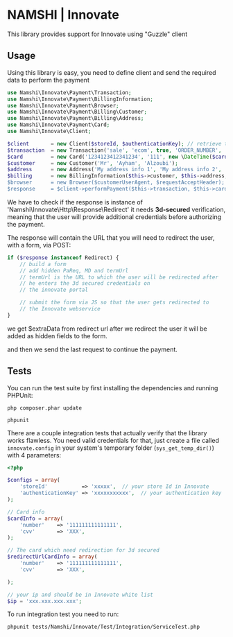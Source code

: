 # NAMSHI | Innovate

This library provides support for Innovate using "Guzzle" client

## Usage

Using this library is easy, you need to define client and send the required data
to perform the payment

``` php
use Namshi\Innovate\Payment\Transaction;
use Namshi\Innovate\Payment\BillingInformation;
use Namshi\Innovate\Payment\Browser;
use Namshi\Innovate\Payment\Billing\Customer;
use Namshi\Innovate\Payment\Billing\Address;
use Namshi\Innovate\Payment\Card;
use Namshi\Innovate\Client;

$client       = new Client($storeId, $authenticationKey); // retrieve them from innovate
$transaction  = new Transaction('sale', 'ecom', true, 'ORDER_NUMBER', 'DESCRIPTION', 'USD', 40, 'AN OPTIONAL REFERENCE TO YOUR TRANSACTION');
$card         = new Card('1234123412341234', '111', new \DateTime($cardExpiryDate));
$customer     = new Customer('Mr', 'Ayham', 'Alzoubi');
$address      = new Address('My address info 1', 'My address info 2', 'My address info 3', 'San Francisco', 'California', 'US', '00000');
$billing      = new BillingInformation($this->customer, $this->address, 'customers's-email@gmail.com', $customerIpAddress);
$browser      = new Browser($customerUserAgent, $requestAcceptHeader);
$response     = $client->performPayment($this->transaction, $this->card, $this->billing, $this->browser);
```

We have to check if the response is instance of 'Namshi\Innovate\Http\Response\Redirect' it needs **3d-secured**
verification, meaning that the user will provide additional credentials before authorizing the payment.

The response will contain the URL that you will need to redirect the user, with a form, via POST:

``` php
if ($response instanceof Redirect) {
    // build a form
    // add hidden PaReq, MD and termUrl
    // termUrl is the URL to which the user will be redirected after
    // he enters the 3d secured credentials on
    // the innovate portal

    // submit the form via JS so that the user gets redirected to
    // the Innovate webservice
}
```

we get $extraData from redirect url after we redirect the user it will be added as hidden fields
to the form.

and then we send the last request to continue the payment.

## Tests

You can run the test suite by first installing the
dependencies and running PHPUnit:

```
php composer.phar update

phpunit
```

There are a couple integration tests that actually verify that the library
works flawless.
You need  valid credentials for that, just create a file called `innovate.config`
in your system's temporary folder (`sys_get_temp_dir()`) with 4 parameters:

``` php
<?php

$configs = array(
	'storeId' 		    => 'xxxxx',  // your store Id in Innovate
	'authenticationKey' => 'xxxxxxxxxxx',  // your authentication key
);

// Card info
$cardInfo = array(
	'number'	=> '111111111111111',
	'cvv'		=> 'XXX',
);

// The card which need redirection for 3d secured
$redirectUrlCardInfo = array(
	'number'	=> '111111111111111',
	'cvv'		=> 'XXX',

);

// your ip and should be in Innovate white list
$ip = 'xxx.xxx.xxx.xxx';
```

To run integration test you need to run:
```
phpunit tests/Namshi/Innovate/Test/Integration/ServiceTest.php
```
